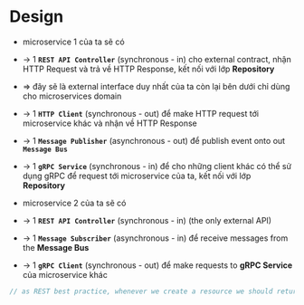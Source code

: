 
# Design
* microservice 1 của ta sẽ có 
* -> 1 **`REST API Controller`** (synchronous - in) cho external contract, nhận HTTP Request và trả về HTTP Response, kết nối với lớp **Repository**
* => đây sẽ là external interface duy nhất của ta còn lại bên dưới chỉ dùng cho microservices domain
* -> 1 **`HTTP Client`** (synchronous - out) để make HTTP request tới microservice khác và nhận về HTTP Response
* -> 1 **`Message Publisher`** (asynchronous - out) để publish event onto out **`Message Bus`**
* -> 1 **`gRPC Service`** (synchronous - in) để cho những client khác có thể sử dụng gRPC để request tới microservice của ta, kết nối với lớp **Repository**

* microservice 2 của ta sẽ có
* -> 1 **`REST API Controller`** (synchronous - in) (the only external API)
* -> 1 **`Message Subscriber`** (asynchronous - in) để receive messages from the **Message Bus**
* -> 1 **`gRPC Client`** (synchronous - out) để make requests to **gRPC Service** của microservice khác 

```cs - PlatformsController
// as REST best practice, whenever we create a resource we should return a HTTP 201 along with the resource we created and also a URI to the resource location
```